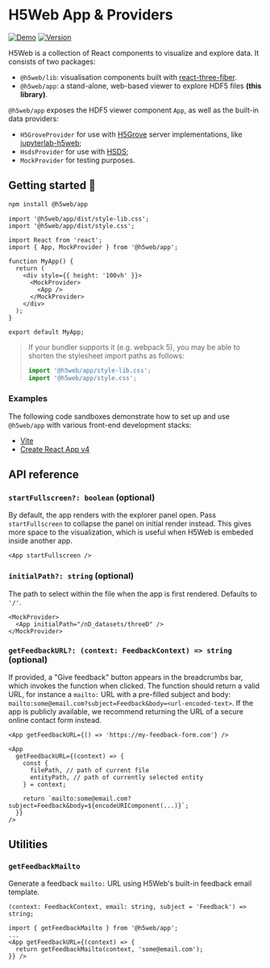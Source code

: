 # H5Web App & Providers

[![Demo](https://img.shields.io/website?down_message=offline&label=demo&up_message=online&url=https%3A%2F%2Fh5web-docs.panosc.eu%2F)](https://h5web.panosc.eu/)
[![Version](https://img.shields.io/npm/v/@h5web/app)](https://www.npmjs.com/package/@h5web/app)

H5Web is a collection of React components to visualize and explore data. It
consists of two packages:

- `@h5web/lib`: visualisation components built with
  [react-three-fiber](https://github.com/react-spring/react-three-fiber).
- `@h5web/app`: a stand-alone, web-based viewer to explore HDF5 files **(this
  library)**.

`@h5web/app` exposes the HDF5 viewer component `App`, as well as the built-in
data providers:

- `H5GroveProvider` for use with [H5Grove](https://github.com/silx-kit/h5grove)
  server implementations, like
  [jupyterlab-h5web](https://github.com/silx-kit/jupyterlab-h5web);
- `HsdsProvider` for use with [HSDS](https://github.com/HDFGroup/hsds);
- `MockProvider` for testing purposes.

## Getting started 🚀

```bash
npm install @h5web/app
```

```tsx
import '@h5web/app/dist/style-lib.css';
import '@h5web/app/dist/style.css';

import React from 'react';
import { App, MockProvider } from '@h5web/app';

function MyApp() {
  return (
    <div style={{ height: '100vh' }}>
      <MockProvider>
        <App />
      </MockProvider>
    </div>
  );
}

export default MyApp;
```

> If your bundler supports it (e.g. webpack 5), you may be able to shorten the
> stylesheet import paths as follows:
>
> ```ts
> import '@h5web/app/style-lib.css';
> import '@h5web/app/style.css';
> ```

### Examples

The following code sandboxes demonstrate how to set up and use `@h5web/app` with
various front-end development stacks:

- [Vite](https://codesandbox.io/s/h5webapp-vite-5c204)
- [Create React App v4](https://codesandbox.io/s/h5webapp-cra-v4-0y1lj)

## API reference

### `startFullscreen?: boolean` (optional)

By default, the app renders with the explorer panel open. Pass `startFullscreen`
to collapse the panel on initial render instead. This gives more space to the
visualization, which is useful when H5Web is embeded inside another app.

```tsx
<App startFullscreen />
```

### `initialPath?: string` (optional)

The path to select within the file when the app is first rendered. Defaults to
`'/'`.

```tsx
<MockProvider>
  <App initialPath="/nD_datasets/threeD" />
</MockProvider>
```

### `getFeedbackURL?: (context: FeedbackContext) => string` (optional)

If provided, a "Give feedback" button appears in the breadcrumbs bar, which
invokes the function when clicked. The function should return a valid URL, for
instance a `mailto:` URL with a pre-filled subject and body:
`mailto:some@email.com?subject=Feedback&body=<url-encoded-text>`. If the app is
publicly available, we recommend returning the URL of a secure online contact
form instead.

```tsx
<App getFeedbackURL={() => 'https://my-feedback-form.com'} />
```

```tsx
<App
  getFeedbackURL={(context) => {
    const {
      filePath, // path of current file
      entityPath, // path of currently selected entity
    } = context;

    return `mailto:some@email.com?subject=Feedback&body=${encodeURIComponent(...)}`;
  }}
/>
```

## Utilities

### `getFeedbackMailto`

Generate a feedback `mailto:` URL using H5Web's built-in feedback email
template.

```tsx
(context: FeedbackContext, email: string, subject = 'Feedback') => string;
```

```tsx
import { getFeedbackMailto } from '@h5web/app';
...
<App getFeedbackURL={(context) => {
  return getFeedbackMailto(context, 'some@email.com');
}} />
```
